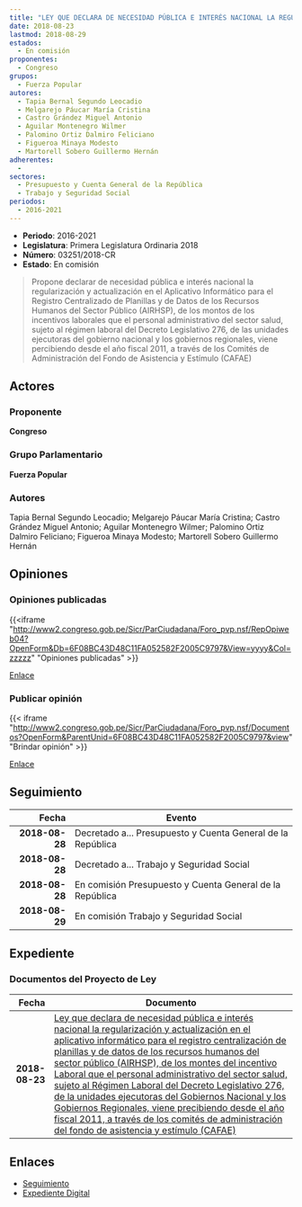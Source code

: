 ```yaml
---
title: "LEY QUE DECLARA DE NECESIDAD PÚBLICA E INTERÉS NACIONAL LA REGULARIZACIÓN Y ACTUALIZACIÓN EN EL APLICATIVO INFORMÁTICO PARA EL REGISTRO CENTRALIZADO DE PLANILLAS Y DE DATOS DE LOS RECURSOS HUMANOS DEL SECTOR PÚBLICO (AIRHSP), DE LOS MONTOS DEL INCENTIVO LABORAL QUE EL PERSONAL ADMINISTRATIVO DEL SECTOR SALUD, SUJETOS AL RÉGIMEN LABORAL DEL DECRETO LEGISLATIVO 276, DE LAS UNIDADES EJECUTORAS DEL GOBIERNO NACIONAL Y LOS GOBIERNOS REGIONALES, VIENE PERCIBIENDO DESDE EL AÑO FISCAL 2011, A TRAVÉS DE LOS COMITÉS DE ADMINISTRACIÓN DEL FONDO DE ASISTENCIA Y ESTÍMULO (CAFAE)"
date: 2018-08-23
lastmod: 2018-08-29
estados: 
  - En comisión
proponentes: 
  - Congreso
grupos: 
  - Fuerza Popular
autores: 
  - Tapia Bernal Segundo Leocadio
  - Melgarejo Páucar María Cristina
  - Castro Grández Miguel Antonio
  - Aguilar Montenegro Wilmer
  - Palomino Ortiz Dalmiro Feliciano
  - Figueroa Minaya Modesto
  - Martorell Sobero Guillermo Hernán
adherentes: 
  - 
sectores: 
  - Presupuesto y Cuenta General de la República
  - Trabajo y Seguridad Social
periodos: 
  - 2016-2021
---
```


- **Periodo**: 2016-2021
- **Legislatura**: Primera Legislatura Ordinaria 2018
- **Número**: 03251/2018-CR
- **Estado**: En comisión

> Propone declarar de necesidad pública e interés nacional la regularización y actualización en el Aplicativo Informático para el Registro Centralizado de Planillas y de Datos de los Recursos Humanos del Sector Público (AIRHSP), de los montos de los incentivos laborales que el personal administrativo del sector salud, sujeto al régimen laboral del Decreto Legislativo 276, de las unidades ejecutoras del gobierno nacional y los gobiernos regionales, viene percibiendo desde el año fiscal 2011, a través de los Comités de Administración del Fondo de Asistencia y Estímulo (CAFAE)


## Actores

### Proponente

**Congreso**

### Grupo Parlamentario

**Fuerza Popular**

### Autores

Tapia Bernal Segundo Leocadio; Melgarejo Páucar María Cristina; Castro Grández Miguel Antonio; Aguilar Montenegro Wilmer; Palomino Ortiz Dalmiro Feliciano; Figueroa Minaya Modesto; Martorell Sobero Guillermo Hernán


## Opiniones

### Opiniones publicadas

{{<iframe "http://www2.congreso.gob.pe/Sicr/ParCiudadana/Foro_pvp.nsf/RepOpiweb04?OpenForm&Db=6F08BC43D48C11FA052582F2005C9797&View=yyyy&Col=zzzzz" "Opiniones publicadas" >}}

[Enlace](http://www2.congreso.gob.pe/Sicr/ParCiudadana/Foro_pvp.nsf/RepOpiweb04?OpenForm&Db=6F08BC43D48C11FA052582F2005C9797&View=yyyy&Col=zzzzz)
### Publicar opinión

{{< iframe "http://www2.congreso.gob.pe/Sicr/ParCiudadana/Foro_pvp.nsf/Documentos?OpenForm&ParentUnid=6F08BC43D48C11FA052582F2005C9797&view" "Brindar opinión" >}}

[Enlace](http://www2.congreso.gob.pe/Sicr/ParCiudadana/Foro_pvp.nsf/Documentos?OpenForm&ParentUnid=6F08BC43D48C11FA052582F2005C9797&view)

## Seguimiento

| Fecha | Evento |
|------:|--------|
| **2018-08-28** | Decretado a... Presupuesto y Cuenta General de la República|
| **2018-08-28** | Decretado a... Trabajo y Seguridad Social|
| **2018-08-28** | En comisión Presupuesto y Cuenta General de la República|
| **2018-08-29** | En comisión Trabajo y Seguridad Social|


## Expediente


### Documentos del Proyecto de Ley

| Fecha | Documento |
|------:|--------|
| **2018-08-23** | [Ley que declara de necesidad pública e interés nacional la regularización y actualización en el aplicativo informático para el registro centralización de planillas y de datos de los recursos humanos del sector público (AIRHSP), de los montes del incentivo Laboral que el personal administrativo del sector salud, sujeto al Régimen Laboral del Decreto Legislativo 276, de la unidades ejecutoras del Gobiernos Nacional y los Gobiernos Regionales, viene precibiendo desde el año fiscal 2011, a través de los comités de administración del fondo de asistencia y estímulo (CAFAE)](http://www.leyes.congreso.gob.pe/Documentos/2016_2021/Proyectos_de_Ley_y_de_Resoluciones_Legislativas/PL0324620180823.pdf) |

## Enlaces 

- [Seguimiento](http://www2.congreso.gob.pe/Sicr/TraDocEstProc/CLProLey2016.nsf/f7fff46988ca05b1052578e100829cc7/091862cb3ed3edbe052582f20068affc?OpenDocument)
- [Expediente Digital](http://www2.congreso.gob.pe/Sicr/TraDocEstProc/CLProLey2016.nsf/f7fff46988ca05b1052578e100829cc7/091862cb3ed3edbe052582f20068affc?OpenDocument&Click=05257FB7005EB655.eb71d0cf91d8294e05256cdf006b5706/$Body/0.1C6C)
